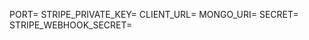 PORT=<a port number>
STRIPE_PRIVATE_KEY=<your stripe private key>
CLIENT_URL=<deployed client url>
MONGO_URI=<your MongoDB connection string>
SECRET=<generate a random string as a secret used in JWT Auth>
STRIPE_WEBHOOK_SECRET=<your stripe webhook secret>